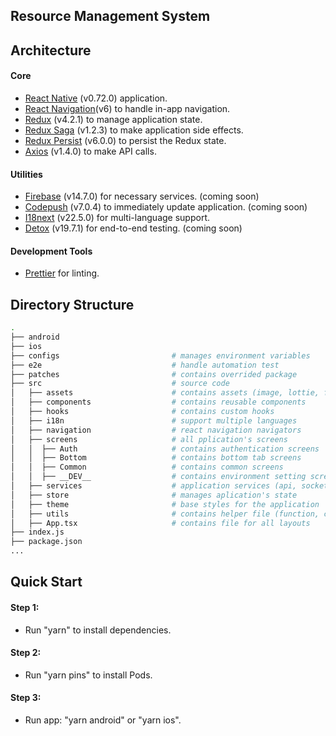 ## Resource Management System

## Architecture

#### Core

- [React Native](https://reactnative.dev) (v0.72.0) application.
- [React Navigation](https://reactnavigation.org)(v6) to handle in-app navigation.
- [Redux](https://redux.js.org) (v4.2.1) to manage application state.
- [Redux Saga](https://redux-saga.js.org) (v1.2.3) to make application side effects.
- [Redux Persist](https://github.com/rt2zz/redux-persist) (v6.0.0) to persist the Redux state.
- [Axios](https://github.com/axios/axios) (v1.4.0) to make API calls.

#### Utilities

- [Firebase](https://rnfirebase.io) (v14.7.0) for necessary services. (coming soon)
- [Codepush](https://github.com/microsoft/react-native-code-push) (v7.0.4) to immediately update application. (coming soon)
- [I18next](https://www.i18next.com) (v22.5.0) for multi-language support.
- [Detox](https://github.com/wix/Detox) (v19.7.1) for end-to-end testing. (coming soon)

#### Development Tools

- [Prettier](https://prettier.io/) for linting.

## Directory Structure

```bash
.
├── android
├── ios
├── configs                         # manages environment variables
├── e2e                             # handle automation test
├── patches                         # contains overrided package
├── src                             # source code
│   ├── assets                      # contains assets (image, lottie, font, ...)
│   ├── components                  # contains reusable components
│   ├── hooks                       # contains custom hooks
│   ├── i18n                        # support multiple languages
│   ├── navigation                  # react navigation navigators
│   ├── screens                     # all pplication's screens
│   │  ├── Auth                     # contains authentication screens
│   │  ├── Bottom                   # contains bottom tab screens
│   │  ├── Common                   # contains common screens
│   │  ├── __DEV__                  # contains environment setting screens
│   ├── services                    # application services (api, socket, notification, ...)
│   ├── store                       # manages aplication's state
│   ├── theme                       # base styles for the application
│   ├── utils                       # contains helper file (function, constant, storage, ...)
│   ├── App.tsx                     # contains file for all layouts
├── index.js
├── package.json
...
```

## Quick Start

#### Step 1:

- Run "yarn" to install dependencies.

#### Step 2:

- Run "yarn pins" to install Pods.

#### Step 3:

- Run app: "yarn android" or "yarn ios".
